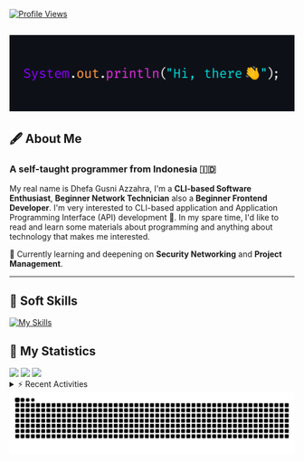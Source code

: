 <!-- Header Badges -->
[![Profile Views](https://komarev.com/ghpvc/?username=mitsuki31&color=blue&label=PROFILE+VIEWS)](https://github.com/mitsuki31)
<!--
[![Follow](https://img.shields.io/twitter/url?url=https%3A%2F%2Ftwitter.com%2Fryuumitsuki31)](https://twitter.com/ryuumitsuki31)
-->

<h2><img src="images/hi_there.png"/></h2>

## 🖋️ About Me
### A self-taught programmer from **Indonesia** 🇮🇩
My real name is Dhefa Gusni Azzahra, I'm a **CLI-based Software Enthusiast**,
**Beginner Network Technician** also a **Beginner Frontend Developer**. I'm very interested to CLI-based application and Application Programming Interface (API) development 🌲. In my spare time, I'd like to read and learn some materials about programming and anything about technology that makes me interested.

🌱 Currently learning and deepening on **Security Networking** and **Project Management**.

---

## 👾 Soft Skills

[![My Skills](https://skillicons.dev/icons?i=py,c,cpp,java,js,ts,css,sass,html,bash,arduino)](https://skillicons.dev)


## 🔭 My Statistics

<picture id="stats">
    <source 
            srcset="https://github-readme-stats.vercel.app/api?username=mitsuki31&show_icons=true&theme=tokyonight&include_all_commits=true&show_private=falsee&hide=stars"
            media="(prefers-color-scheme: dark)"
    />
    <source
            srcset="https://github-readme-stats.vercel.app/api?username=mitsuki31&show_icons=true&include_all_commits=true&show_private=false&hide=stars"
            media="(prefers-color-scheme: light), (prefers-color-scheme: no-preference)"
    />
    <img src="https://github-readme-stats.vercel.app/api?username=mitsuki31&show_icons=true&include_all_commits=true&show_private=false&hide=stars" />
</picture>

<picture id="top-langs">
    <source
            srcset="https://github-readme-stats.vercel.app/api/top-langs/?username=mitsuki31&layout=donut&theme=tokyonight&count_private=true&langs_count=10"
            media="(prefers-color-scheme: dark)"
    />
    <source
            srcset="https://github-readme-stats.vercel.app/api/top-langs/?username=mitsuki31&layout=donut&count_private=true&langs_count=10"
            media="(prefers-color-scheme: light), (prefers-color-scheme: no-preference)"
    />
    <img src="https://github-readme-stats.vercel.app/api/top-langs/?username=mitsuki31&layout=donut&langs_count=10&count_private=true" />
</picture>

<picture id="profile-summary">
    <source
            srcset="https://github-profile-summary-cards.vercel.app/api/cards/profile-details?username=mitsuki31&theme=tokyonight"
            media="(prefers-color-scheme: dark)"
    />
    <source
            srcset="https://github-profile-summary-cards.vercel.app/api/cards/profile-details?username=mitsuki31&theme=github"
            media="(prefers-color-scheme: light), (prefers-color-scheme: no-preference)"
    />
    <img src="https://github-profile-summary-cards.vercel.app/api/cards/profile-details?username=mitsuki31" />
</picture>

<br/>


<details>
<summary>⚡ Recent Activities</summary>

<!--START_SECTION:activity-->
1. 💪 Opened PR [#132](https://github.com/mitsuki31/jmatrix/pull/132) in [mitsuki31/jmatrix](https://github.com/mitsuki31/jmatrix)
2. 🗣 Commented on [#63](https://github.com/mitsuki31/jmatrix/issues/63#issuecomment-2348160460) in [mitsuki31/jmatrix](https://github.com/mitsuki31/jmatrix)
3. 🔓 Reopened issue [#63](https://github.com/mitsuki31/jmatrix/issues/63) in [mitsuki31/jmatrix](https://github.com/mitsuki31/jmatrix)
4. 🔒 Closed issue [#63](https://github.com/mitsuki31/jmatrix/issues/63) in [mitsuki31/jmatrix](https://github.com/mitsuki31/jmatrix)
5. 🎉 Merged PR [#131](https://github.com/mitsuki31/jmatrix/pull/131) in [mitsuki31/jmatrix](https://github.com/mitsuki31/jmatrix)
6. 💪 Opened PR [#131](https://github.com/mitsuki31/jmatrix/pull/131) in [mitsuki31/jmatrix](https://github.com/mitsuki31/jmatrix)
7. 🎉 Merged PR [#130](https://github.com/mitsuki31/jmatrix/pull/130) in [mitsuki31/jmatrix](https://github.com/mitsuki31/jmatrix)
8. 💪 Opened PR [#130](https://github.com/mitsuki31/jmatrix/pull/130) in [mitsuki31/jmatrix](https://github.com/mitsuki31/jmatrix)
9. 🎉 Merged PR [#129](https://github.com/mitsuki31/jmatrix/pull/129) in [mitsuki31/jmatrix](https://github.com/mitsuki31/jmatrix)
10. 💪 Opened PR [#129](https://github.com/mitsuki31/jmatrix/pull/129) in [mitsuki31/jmatrix](https://github.com/mitsuki31/jmatrix)
<!--END_SECTION:activity-->

</details>

<picture>
  <!-- For dark theme -->
  <source
    srcset="https://raw.githubusercontent.com/mitsuki31/mitsuki31/output/github-snake-dark.svg"
    media="(prefers-color-scheme: dark)"
  />
  <!-- For light theme -->
  <source
    srcset="https://raw.githubusercontent.com/mitsuki31/mitsuki31/output/github-snake.svg"
    media="(prefers-color-scheme: light)"
  />
  <!-- Default -->
  <img
    alt="GitHub Contribution Grid Snake"
    src="https://raw.githubusercontent.com/mitsuki31/mitsuki31/output/github-snake.svg"
  />
</picture>
